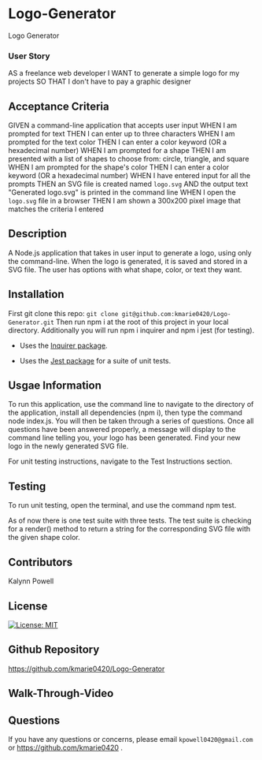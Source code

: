 # Logo-Generator
Logo Generator

### User Story

AS a freelance web developer
I WANT to generate a simple logo for my projects
SO THAT I don't have to pay a graphic designer

## Acceptance Criteria

GIVEN a command-line application that accepts user input
WHEN I am prompted for text
THEN I can enter up to three characters
WHEN I am prompted for the text color
THEN I can enter a color keyword (OR a hexadecimal number)
WHEN I am prompted for a shape
THEN I am presented with a list of shapes to choose from: circle, triangle, and square
WHEN I am prompted for the shape's color
THEN I can enter a color keyword (OR a hexadecimal number)
WHEN I have entered input for all the prompts
THEN an SVG file is created named `logo.svg`
AND the output text "Generated logo.svg" is printed in the command line
WHEN I open the `logo.svg` file in a browser
THEN I am shown a 300x200 pixel image that matches the criteria I entered

## Description

A Node.js application that takes in user input to generate a logo, using only the command-line. When the logo is generated, it is saved and stored in a SVG file. The user has options with what shape, color, or text they want.

## Installation

First git clone this repo: `git clone git@github.com:kmarie0420/Logo-Generator.git` 
Then run npm i at the root of this project in your local directory.
Additionally you will run npm i inquirer and npm i jest (for testing).

  * Uses the [Inquirer package](https://www.npmjs.com/package/inquirer/v/8.2.4).

  * Uses the [Jest package](https://www.npmjs.com/package/jest) for a suite of unit tests.

## Usgae Information

To run this application, use the command line to navigate to the directory of the application, install all dependencies (npm i), then type the command node index.js. You will then be taken through a series of questions. Once all questions have been answered properly, a message will display to the command line telling you, your logo has been generated. Find your new logo in the newly generated SVG file.

For unit testing instructions, navigate to the Test Instructions section.

## Testing

To run unit testing, open the terminal, and use the command npm test.

As of now there is one test suite with three tests. The test suite is checking for a render() method to return a string for the corresponding SVG file with the given shape color.

## Contributors

Kalynn Powell

## License

[![License: MIT](https://img.shields.io/badge/License-MIT-yellow.svg)](https://opensource.org/licenses/MIT)

## Github Repository

https://github.com/kmarie0420/Logo-Generator

## Walk-Through-Video

## Questions
If you have any questions or concerns, please email `kpowell0420@gmail.com` or https://github.com/kmarie0420 .  



